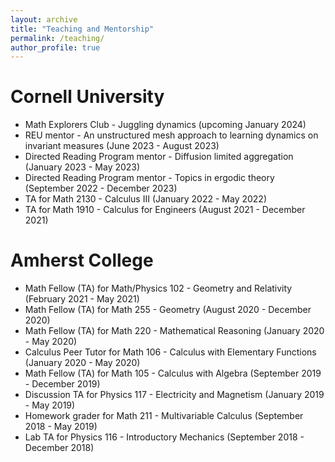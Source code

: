 ```yaml
---
layout: archive
title: "Teaching and Mentorship"
permalink: /teaching/
author_profile: true
---
```


Cornell University
====

* Math Explorers Club - Juggling dynamics (upcoming January 2024)
* REU mentor - An unstructured mesh approach to learning dynamics on invariant measures (June 2023 - August 2023)
* Directed Reading Program mentor  - Diffusion limited aggregation (January 2023 - May 2023)
* Directed Reading Program mentor  - Topics in ergodic theory (September 2022 - December 2023)
* TA for Math 2130 - Calculus III (January 2022 - May 2022)
* TA for Math 1910 - Calculus for Engineers (August 2021 - December 2021)

Amherst College
====

* Math Fellow (TA) for Math/Physics 102 - Geometry and Relativity (February 2021 - May 2021)
* Math Fellow (TA) for Math 255 - Geometry (August 2020 - December 2020)
* Math Fellow (TA) for Math 220 - Mathematical Reasoning (January 2020 - May 2020)
* Calculus Peer Tutor for Math 106 - Calculus with Elementary Functions (January 2020 - May 2020)
* Math Fellow (TA) for Math 105 - Calculus with Algebra (September 2019 - December 2019)
* Discussion TA for Physics 117 - Electricity and Magnetism (January 2019 - May 2019)
* Homework grader for Math 211 - Multivariable Calculus (September 2018 - May 2019)
* Lab TA for Physics 116 - Introductory Mechanics (September 2018 - December 2018)
